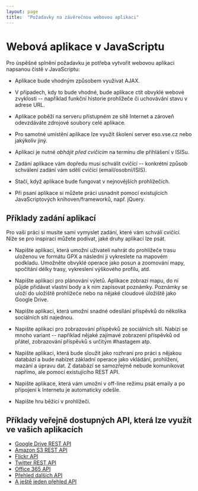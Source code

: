 ```yaml
---
layout: page
title:  "Požadavky na závěrečnou webovou aplikaci"
---
```


# Webová aplikace v JavaScriptu

Pro úspěšné splnění požadavku je potřeba vytvořit webovou aplikaci
napsanou čistě v JavaScriptu:

* Aplikace bude vhodným způsobem využívat AJAX.

* V případech, kdy to bude vhodné, bude aplikace ctít obvyklé webové
  zvyklosti -- například funkční historie prohlížeče či uchovávání
  stavu v adrese URL.

* Aplikace poběží na serveru přístupném ze sítě Internet a zároveň
  odevzdáváte zdrojové soubory celé aplikace.

* Pro samotné umístění aplikace lze využít školení server eso.vse.cz
  nebo jakýkoliv jiný.

* Aplikaci je nutné *obhájit před cvičícím* na termínu dle přihlášení
  v ISISu.

* Zadání aplikace vám dopředu musí schválit cvičící -- konkrétní
  způsob schválení zadání vám sdělí cvičící (email/osobní/ISIS).

* Stačí, když aplikace bude fungovat v nejnovějších prohlížečích.

* Při psaní aplikace si můžete práci usnadnit pomocí existujících
  JavaScriptových knihoven/frameworků, např. jQuery. 

## Příklady zadání aplikací

Pro vaši práci si musíte sami vymyslet zadání, které vám schválí
cvičící. Níže se pro inspiraci můžete podívat, jaké druhy aplikací lze
psát.

* Napište aplikaci, která umožní uživateli nahrát do prohlížeče trasu
  uloženou ve formátu GPX a následni ji vykreslete na mapovém
  podkladu. Umožněte obvyklé operace jako posun a zoomování mapy,
  spočítání délky trasy, vykreslení výškového profilu, atd. 

* Napište aplikaci pro plánování výletů. Aplikace zobrazí mapu, do ní
  půjde přidávat vlastní body a k nim zapisovat poznámky. Poznámky se
  uloží do uložiště prohlížeče nebo na nějaké cloudové úložiště jako
  Google Drive.

* Napište aplikaci, která umožní snadné odesílání příspěvků do
  několika sociálních sítí najednou.

* Napište aplikaci pro zobrazování příspěvků ze sociálních
  sítí. Nabízí se mnoho variant -- například nějaké zajímavé zobrazení
  příspěvků od přátel, zobrazování příspěvků s určitým #hastagem atp.

* Napište aplikaci, která bude sloužit jako rozhraní pro práci s
  nějakou databází a bude nabízet základní operace jako vkládání,
  prohlížení, mazání a úpravu dat. Z databází se samozřejmě nebude
  komunikovat napřímo, ale pomocí existujícího REST API.

* Napište aplikace, která vám umožní v off-line režimu psát emaily a
  po připojení k Internetu je automaticky odešle.

* Napište hru běžící v prohlížeči.

## Příklady veřejně dostupných API, která lze využít ve vašich aplikacích

* [Google Drive REST API](https://developers.google.com/drive/web/about-sdk)
* [Amazon S3 REST API](http://docs.aws.amazon.com/AmazonS3/latest/API/APIRest.html)
* [Flickr API](https://www.flickr.com/services/api/)
* [Twitter REST API](https://dev.twitter.com/rest/public)
* [Office 365 API](https://msdn.microsoft.com/en-us/office/office365/howto/rest-api-overview#sectionlanguagesides)
* [Přehled dalších API](https://www.programmableweb.com/apis/directory)
* [A ještě jeden přehled API](https://any-api.com/)
